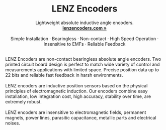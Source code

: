 <p align="center">
  <a href="#">
    
  </a>
   <h1 align="center"><b>LENZ Encoders</b></h1>
  <p align="center">
  Lightweight absolute inductive angle encoders.
    <br />
    <a href="https://lenzencoders.com"><strong>lenzencoders.com »</strong></a>
    <br />
    <br />
    Simple Installation
    ·
    Bearingless
    ·
    Non-contact
    ·
    High Speed Operation
    ·
    Insensitive to EMFs
    ·
    Reliable Feedback
    <br />
  </p>
</p>
<br/>
LENZ Encoders are non-contact bearingless absolute angle encoders. Two printed circuit board design is perfect to match wide variety of control and
measurements applications with limited space. Precise position data up to 22 bits and reliable fast feedback in harsh environments.
<br/>
<br/>
LENZ encoders are inductive position sensors based on the physical principles of electromagnetic induction. Our encoders combine easy installation, low integration cost, high accuracy, stability over time, are extremely robust.    
<br/>
<br/>
LENZ encoders are insensitive to electromagnetic fields, permanent magnets, power lines, parasitic
capacitance, metallic parts and electrical noises. 

<br/>
<br/>
